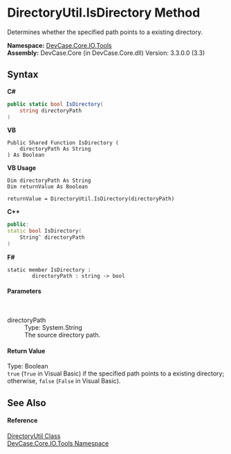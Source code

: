# DirectoryUtil.IsDirectory Method 
 

Determines whether the specified path points to a existing directory.

**Namespace:**&nbsp;<a href="N_DevCase_Core_IO_Tools">DevCase.Core.IO.Tools</a><br />**Assembly:**&nbsp;DevCase.Core (in DevCase.Core.dll) Version: 3.3.0.0 (3.3)

## Syntax

**C#**<br />
``` C#
public static bool IsDirectory(
	string directoryPath
)
```

**VB**<br />
``` VB
Public Shared Function IsDirectory ( 
	directoryPath As String
) As Boolean
```

**VB Usage**<br />
``` VB Usage
Dim directoryPath As String
Dim returnValue As Boolean

returnValue = DirectoryUtil.IsDirectory(directoryPath)
```

**C++**<br />
``` C++
public:
static bool IsDirectory(
	String^ directoryPath
)
```

**F#**<br />
``` F#
static member IsDirectory : 
        directoryPath : string -> bool 

```


#### Parameters
&nbsp;<dl><dt>directoryPath</dt><dd>Type: System.String<br />The source directory path.</dd></dl>

#### Return Value
Type: Boolean<br />`true` (`True` in Visual Basic) if the specified path points to a existing directory; otherwise, `false` (`False` in Visual Basic).

## See Also


#### Reference
<a href="T_DevCase_Core_IO_Tools_DirectoryUtil">DirectoryUtil Class</a><br /><a href="N_DevCase_Core_IO_Tools">DevCase.Core.IO.Tools Namespace</a><br />
